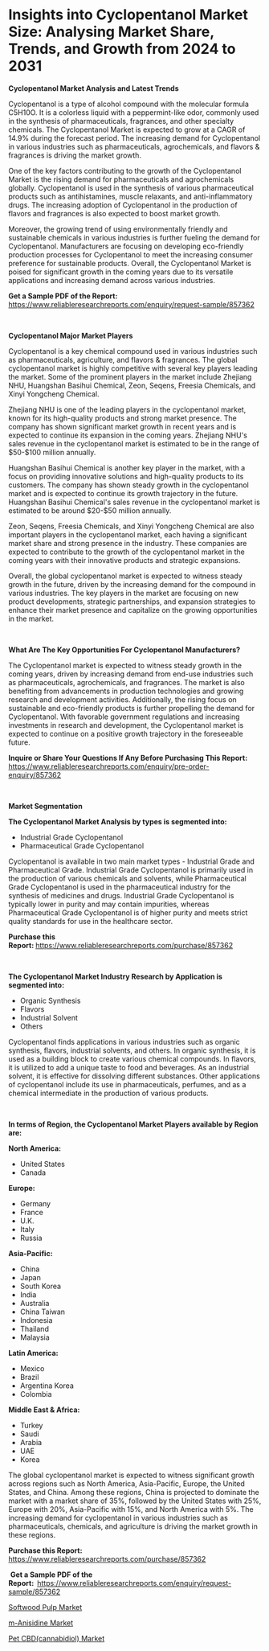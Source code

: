 <p><h1>Insights into Cyclopentanol Market Size: Analysing Market Share, Trends, and Growth from 2024 to 2031</h1></p><p><strong>Cyclopentanol Market Analysis and Latest Trends</strong></p>
<p><p>Cyclopentanol is a type of alcohol compound with the molecular formula C5H10O. It is a colorless liquid with a peppermint-like odor, commonly used in the synthesis of pharmaceuticals, fragrances, and other specialty chemicals. The Cyclopentanol Market is expected to grow at a CAGR of 14.9% during the forecast period. The increasing demand for Cyclopentanol in various industries such as pharmaceuticals, agrochemicals, and flavors & fragrances is driving the market growth.</p><p>One of the key factors contributing to the growth of the Cyclopentanol Market is the rising demand for pharmaceuticals and agrochemicals globally. Cyclopentanol is used in the synthesis of various pharmaceutical products such as antihistamines, muscle relaxants, and anti-inflammatory drugs. The increasing adoption of Cyclopentanol in the production of flavors and fragrances is also expected to boost market growth.</p><p>Moreover, the growing trend of using environmentally friendly and sustainable chemicals in various industries is further fueling the demand for Cyclopentanol. Manufacturers are focusing on developing eco-friendly production processes for Cyclopentanol to meet the increasing consumer preference for sustainable products. Overall, the Cyclopentanol Market is poised for significant growth in the coming years due to its versatile applications and increasing demand across various industries.</p></p>
<p><strong>Get a Sample PDF of the Report:&nbsp;</strong> <a href="https://www.reliableresearchreports.com/enquiry/request-sample/857362">https://www.reliableresearchreports.com/enquiry/request-sample/857362</a></p>
<p>&nbsp;</p>
<p><strong>Cyclopentanol Major Market Players</strong></p>
<p><p>Cyclopentanol is a key chemical compound used in various industries such as pharmaceuticals, agriculture, and flavors & fragrances. The global cyclopentanol market is highly competitive with several key players leading the market. Some of the prominent players in the market include Zhejiang NHU, Huangshan Basihui Chemical, Zeon, Seqens, Freesia Chemicals, and Xinyi Yongcheng Chemical.</p><p>Zhejiang NHU is one of the leading players in the cyclopentanol market, known for its high-quality products and strong market presence. The company has shown significant market growth in recent years and is expected to continue its expansion in the coming years. Zhejiang NHU's sales revenue in the cyclopentanol market is estimated to be in the range of $50-$100 million annually.</p><p>Huangshan Basihui Chemical is another key player in the market, with a focus on providing innovative solutions and high-quality products to its customers. The company has shown steady growth in the cyclopentanol market and is expected to continue its growth trajectory in the future. Huangshan Basihui Chemical's sales revenue in the cyclopentanol market is estimated to be around $20-$50 million annually.</p><p>Zeon, Seqens, Freesia Chemicals, and Xinyi Yongcheng Chemical are also important players in the cyclopentanol market, each having a significant market share and strong presence in the industry. These companies are expected to contribute to the growth of the cyclopentanol market in the coming years with their innovative products and strategic expansions.</p><p>Overall, the global cyclopentanol market is expected to witness steady growth in the future, driven by the increasing demand for the compound in various industries. The key players in the market are focusing on new product developments, strategic partnerships, and expansion strategies to enhance their market presence and capitalize on the growing opportunities in the market.</p></p>
<p>&nbsp;</p>
<p><strong>What Are The Key Opportunities For Cyclopentanol Manufacturers?</strong></p>
<p><p>The Cyclopentanol market is expected to witness steady growth in the coming years, driven by increasing demand from end-use industries such as pharmaceuticals, agrochemicals, and fragrances. The market is also benefiting from advancements in production technologies and growing research and development activities. Additionally, the rising focus on sustainable and eco-friendly products is further propelling the demand for Cyclopentanol. With favorable government regulations and increasing investments in research and development, the Cyclopentanol market is expected to continue on a positive growth trajectory in the foreseeable future.</p></p>
<p><strong>Inquire or Share Your Questions If Any Before Purchasing This Report:</strong> <a href="https://www.reliableresearchreports.com/enquiry/pre-order-enquiry/857362">https://www.reliableresearchreports.com/enquiry/pre-order-enquiry/857362</a></p>
<p>&nbsp;</p>
<p><strong>Market Segmentation</strong></p>
<p><strong>The Cyclopentanol Market Analysis by types is segmented into:</strong></p>
<p><ul><li>Industrial Grade Cyclopentanol</li><li>Pharmaceutical Grade Cyclopentanol</li></ul></p>
<p><p>Cyclopentanol is available in two main market types - Industrial Grade and Pharmaceutical Grade. Industrial Grade Cyclopentanol is primarily used in the production of various chemicals and solvents, while Pharmaceutical Grade Cyclopentanol is used in the pharmaceutical industry for the synthesis of medicines and drugs. Industrial Grade Cyclopentanol is typically lower in purity and may contain impurities, whereas Pharmaceutical Grade Cyclopentanol is of higher purity and meets strict quality standards for use in the healthcare sector.</p></p>
<p><strong>Purchase this Report:&nbsp;</strong><a href="https://www.reliableresearchreports.com/purchase/857362">https://www.reliableresearchreports.com/purchase/857362</a></p>
<p>&nbsp;</p>
<p><strong>The Cyclopentanol Market Industry Research by Application is segmented into:</strong></p>
<p><ul><li>Organic Synthesis</li><li>Flavors</li><li>Industrial Solvent</li><li>Others</li></ul></p>
<p><p>Cyclopentanol finds applications in various industries such as organic synthesis, flavors, industrial solvents, and others. In organic synthesis, it is used as a building block to create various chemical compounds. In flavors, it is utilized to add a unique taste to food and beverages. As an industrial solvent, it is effective for dissolving different substances. Other applications of cyclopentanol include its use in pharmaceuticals, perfumes, and as a chemical intermediate in the production of various products.</p></p>
<p>&nbsp;</p>
<p><strong>In terms of Region, the Cyclopentanol Market Players available by Region are:</strong></p>
<p>
    <p> <strong> North America: </strong>
        <ul>
            <li>United States</li>
            <li>Canada</li>
        </ul>
        </p> 
    <p> <strong> Europe: </strong>
        <ul>
            <li>Germany</li>
            <li>France</li>
            <li>U.K.</li>
            <li>Italy</li>
            <li>Russia</li>
        </ul>
        </p> 
    <p> <strong> Asia-Pacific: </strong>
        <ul>
            <li>China</li>
            <li>Japan</li>
            <li>South Korea</li>
            <li>India</li>
            <li>Australia</li>
            <li>China Taiwan</li>
            <li>Indonesia</li>
            <li>Thailand</li>
            <li>Malaysia</li>
        </ul>
        </p> 
    <p> <strong> Latin America: </strong>
        <ul>
            <li>Mexico</li>
            <li>Brazil</li>
            <li>Argentina Korea</li>
            <li>Colombia</li>
        </ul>
        </p> 
    <p> <strong> Middle East & Africa: </strong>
        <ul>
            <li>Turkey</li>
            <li>Saudi</li>
            <li>Arabia</li>
            <li>UAE</li>
            <li>Korea</li>
        </ul>
    </p>
    </p>
<p><p>The global cyclopentanol market is expected to witness significant growth across regions such as North America, Asia-Pacific, Europe, the United States, and China. Among these regions, China is projected to dominate the market with a market share of 35%, followed by the United States with 25%, Europe with 20%, Asia-Pacific with 15%, and North America with 5%. The increasing demand for cyclopentanol in various industries such as pharmaceuticals, chemicals, and agriculture is driving the market growth in these regions.</p></p>
<p><strong>Purchase this Report: </strong><a href="https://www.reliableresearchreports.com/purchase/857362">https://www.reliableresearchreports.com/purchase/857362</a></p>
<p>&nbsp;<strong>Get a Sample PDF of the Report:&nbsp;&nbsp;</strong><a href="https://www.reliableresearchreports.com/enquiry/request-sample/857362">https://www.reliableresearchreports.com/enquiry/request-sample/857362</a></p>
<p><strong></strong></p>
<p><p><a href="https://view.publitas.com/reportprime-1/softwood-pulp-market-size-growth-and-forecast-from-2023-2030/">Softwood Pulp Market</a></p><p><a href="https://view.publitas.com/reportprime-1/m-anisidine-market-analysis-examines-its-scope-on-growth-opportunities-and-forecasted-trends-spanning-from-2023-to-2030/">m-Anisidine Market</a></p><p><a href="https://view.publitas.com/reportprime-1/pet-cbd-cannabidiol-market-size-market-share-and-global-market-analysis-report-2023-2030/">Pet CBD(cannabidiol) Market</a></p></p>